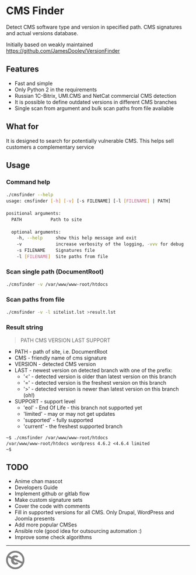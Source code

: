 CMS Finder
==========

Detect CMS software type and version in specified path. CMS signatures and actual versions database.

Initially based on weakly maintained https://github.com/JamesDooley/VersionFinder

Features
--------
* Fast and simple
* Only Python 2 in the requirements
* Russian 1C-Bitrix, UMI.CMS and NetCat commercial CMS detection
* It is possible to define outdated versions in different CMS branches
* Single scan from argument and bulk scan paths from file available

What for
--------

It is designed to search for potentially vulnerable CMS. This helps sell customers a complementary service

Usage
-----

### Command help

```sh
./cmsfinder --help
usage: cmsfinder [-h] [-v] [-s FILENAME] [-l [FILENAME] | PATH]

positional arguments:
  PATH           Path to site
  
  optional arguments:
    -h, --help     show this help message and exit
    -v             increase verbosity of the logging, -vvv for debug
    -s FILENAME    Signatures file
    -l [FILENAME]  Site paths from file
```

### Scan single path (DocumentRoot)

```sh
./cmsfinder -v /var/www/www-root/htdocs
```

### Scan paths from file

```sh
./cmsfinder -v -l sitelist.lst >result.lst
```

### Result string

> PATH CMS VERSION LAST SUPPORT

* PATH - path of site, i.e. DocumentRoot
* CMS - friendly name of cms signature
* VERSION - detected CMS version
* LAST - newest version on detected branch with one of the prefix:
  * '<' - detected version is older than latest version on this branch
  * '=' - detected version is the freshest version on this branch
  * '>' - detected version is newer than latest version on this branch (oh!)
* SUPPORT - support level
  * 'eol' - End Of Life - this branch not supported yet
  * 'limited' - may or may not get updates
  * 'supported' - fully supported
  * 'current' - the freshest supported branch

```
~$ ./cmsfinder /var/www/www-root/htdocs
/var/www/www-root/htdocs wordpress 4.6.2 <4.6.4 limited
~$ 
```

TODO
----

* Anime chan mascot
* Developers Guide
* Implement github or gitlab flow
* Make custom signature sets
* Cover the code with comments
* Fill in supported versions for all CMS. Only Drupal, WordPress and Joomla presents
* Add more popular CMSes
* Ansible role (good idea for outsourcing automation :)
* Improve some check algorithms

---
[![UNLICENSE](noc.png)](UNLICENSE)

